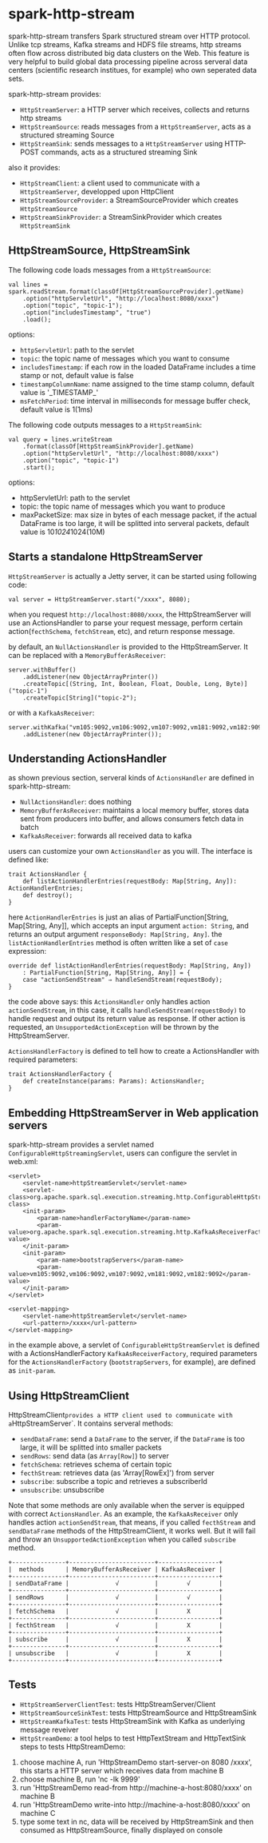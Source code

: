 # spark-http-stream

spark-http-stream transfers Spark structured stream over HTTP protocol. Unlike tcp streams, Kafka streams and HDFS file streams, http streams often flow across distributed big data clusters on the Web. This feature is very helpful to build global data processing pipeline across serveral data centers (scientific research institues, for example) who own seperated data sets.

spark-http-stream provides:
* `HttpStreamServer`: a HTTP server which receives, collects and returns http streams 
* `HttpStreamSource`: reads messages from a `HttpStreamServer`, acts as a structured streaming Source
* `HttpStreamSink`: sends messages to a `HttpStreamServer` using HTTP-POST commands, acts as a structured streaming Sink

also it provides:
* `HttpStreamClient`: a client used to communicate with a `HttpStreamServer`, developped upon HttpClient
* `HttpStreamSourceProvider`: a StreamSourceProvider which creates `HttpStreamSource`
* `HttpStreamSinkProvider`: a StreamSinkProvider which creates `HttpStreamSink`

## HttpStreamSource, HttpStreamSink

The following code loads messages from a `HttpStreamSource`:

	val lines = spark.readStream.format(classOf[HttpStreamSourceProvider].getName)
		.option("httpServletUrl", "http://localhost:8080/xxxx")
		.option("topic", "topic-1");
		.option("includesTimestamp", "true")
		.load();
		
options:
* `httpServletUrl`: path to the servlet
* `topic`: the topic name of messages which you want to consume
* `includesTimestamp`: if each row in the loaded DataFrame includes a time stamp or not, default value is false
* `timestampColumnName`: name assigned to the time stamp column, default value is '\_TIMESTAMP\_'
* `msFetchPeriod`: time interval in milliseconds for message buffer check, default value is 1(1ms)

The following code outputs messages to a `HttpStreamSink`:

	val query = lines.writeStream
		.format(classOf[HttpStreamSinkProvider].getName)
		.option("httpServletUrl", "http://localhost:8080/xxxx")
		.option("topic", "topic-1")
		.start();
		
options:
* httpServletUrl: path to the servlet
* topic: the topic name of messages which you want to produce
* maxPacketSize: max size in bytes of each message packet, if the actual DataFrame is too large, it will be splitted into serveral packets, default value is 10*1024*1024(10M)

## Starts a standalone HttpStreamServer
`HttpStreamServer` is actually a Jetty server, it can be started using following code:

	val server = HttpStreamServer.start("/xxxx", 8080);
    
when you request `http://localhost:8080/xxxx`, the HttpStreamServer will use an ActionsHandler to 
parse your request message, perform certain action(`fecthSchema`, `fetchStream`, etc), and return response message.

by default, an `NullActionsHandler` is provided to the HttpStreamServer. It can be replaced with a `MemoryBufferAsReceiver`:

	server.withBuffer()
		.addListener(new ObjectArrayPrinter())
		.createTopic[(String, Int, Boolean, Float, Double, Long, Byte)]("topic-1")
		.createTopic[String]("topic-2");
      
or with a `KafkaAsReceiver`:

	server.withKafka("vm105:9092,vm106:9092,vm107:9092,vm181:9092,vm182:9092")
		.addListener(new ObjectArrayPrinter());

## Understanding ActionsHandler

as shown previous section, serveral kinds of `ActionsHandler` are defined in spark-http-stream:
* `NullActionsHandler`: does nothing
* `MemoryBufferAsReceiver`: maintains a local memory buffer, stores data sent from producers into buffer, and allows consumers fetch data in batch
* `KafkaAsReceiver`: forwards all received data to kafka

users can customize your own `ActionsHandler` as you will. The interface is defined like:

	trait ActionsHandler {
		def listActionHandlerEntries(requestBody: Map[String, Any]): ActionHandlerEntries;
		def destroy();
	}
	
here `ActionHandlerEntries` is just an alias of PartialFunction[String, Map[String, Any]], which accepts an input argument `action: String`, and returns an output argument `responseBody: Map[String, Any]`. the `listActionHandlerEntries` method is often written like a set of `case` expression:

	override def listActionHandlerEntries(requestBody: Map[String, Any])
		: PartialFunction[String, Map[String, Any]] = {
		case "actionSendStream" ⇒ handleSendStream(requestBody);
	}

the code above says: this `ActionsHandler` only handles action `actionSendStream`, in this case, it calls `handleSendStream(requestBody)` to handle request and output its return value as response. If other action is requested, an `UnsupportedActionException` will be thrown by the HttpStreamServer. 

`ActionsHandlerFactory` is defined to tell how to create a ActionsHandler with required parameters:

	trait ActionsHandlerFactory {
		def createInstance(params: Params): ActionsHandler;
	}

## Embedding HttpStreamServer in Web application servers

spark-http-stream provides a servlet named `ConfigurableHttpStreamingServlet`, users can configure the servlet in web.xml:

	<servlet>
		<servlet-name>httpStreamServlet</servlet-name>
		<servlet-class>org.apache.spark.sql.execution.streaming.http.ConfigurableHttpStreamServlet</servlet-class>
		<init-param>
			<param-name>handlerFactoryName</param-name>
			<param-value>org.apache.spark.sql.execution.streaming.http.KafkaAsReceiverFactory</param-value>
		</init-param>
		<init-param>
			<param-name>bootstrapServers</param-name>
			<param-value>vm105:9092,vm106:9092,vm107:9092,vm181:9092,vm182:9092</param-value>
		</init-param>
	</servlet>

	<servlet-mapping>
		<servlet-name>httpStreamServlet</servlet-name>
		<url-pattern>/xxxx</url-pattern>
	</servlet-mapping>
	
in the example above, a servlet of `ConfigurableHttpStreamServlet` is defined with a ActionsHandlerFactory `KafkaAsReceiverFactory`, required parameters for the `ActionsHandlerFactory` (`bootstrapServers`, for example), are defined as `init-param`.

## Using HttpStreamClient

HttpStreamClient` provides a HTTP client used to communicate with a `HttpStreamServer`. It contains serveral methods:
* `sendDataFrame`: send a `DataFrame` to the server, if the `DataFrame` is too large, it will be splitted into smaller packets
* `sendRows`: send data (as `Array[Row]`) to server
* `fetchSchema`: retrieves schema of certain topic
* `fecthStream`: retrieves data (as 'Array[RowEx]') from server
* `subscribe`: subscribe a topic and retrieves a subscriberId
* `unsubscribe`: unsubscribe

Note that some methods are only available when the server is equipped with correct `ActionsHandler`. As an example, the `KafkaAsReceiver` only handles action `actionSendStream`, that means, if you called `fecthStream` and `sendDataFrame` methods of the HttpStreamClient, it works well. But it will fail and throw an `UnsupportedActionException` when you called `subscribe` method.

```
+---------------+------------------------+-----------------+
|  methods      | MemoryBufferAsReceiver | KafkaAsReceiver |
+---------------+------------------------+-----------------+
| sendDataFrame |             √          |        √        |
+---------------+------------------------+-----------------+
| sendRows      |             √          |        √        |
+---------------+------------------------+-----------------+
| fetchSchema   |             √          |        X        |
+---------------+------------------------+-----------------+
| fecthStream   |             √          |        X        |
+---------------+------------------------+-----------------+
| subscribe     |             √          |        X        |
+---------------+------------------------+-----------------+
| unsubscribe   |             √          |        X        |
+---------------+------------------------+-----------------+
```

## Tests

* `HttpStreamServerClientTest`: tests HttpStreamServer/Client
* `HttpStreamSourceSinkTest`: tests HttpStreamSource and HttpStreamSink
* `HttpStreamKafkaTest`: tests HttpStreamSink with Kafka as underlying message reveiver
* `HttpStreamDemo`: a tool helps to test HttpTextStream and HttpTextSink
steps to tests HttpStreamDemo:
1. choose machine A, run 'HttpStreamDemo start-server-on 8080 /xxxx', this starts a HTTP server which receives data from machine B
2. choose machine B, run 'nc -lk 9999'
3. run 'HttpStreamDemo read-from http://machine-a-host:8080/xxxx' on machine B
4. run 'HttpStreamDemo write-into http://machine-a-host:8080/xxxx' on machine C
5. type some text in nc, data will be received by HttpStreamSink and then consumed as HttpStreamSource, finally displayed on console
